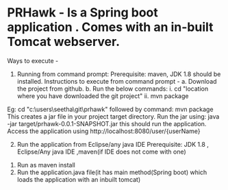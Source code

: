 # PRHawk - Is a Spring boot application . Comes with an in-built Tomcat webserver.
Ways to execute -
1) Running from command prompt: 
Prerequisite: maven, JDK 1.8 should be installed.
Instructions to execute from command prompt -
a. Download the project from github. 
b. Run the below commands:
    i.  cd "location where you have downloaded the git project"
    ii. mvn package
    
Eg: cd "c:\users\seetha\git\prhawk" followed by command: mvn package
This creates a jar file in your project target directory.
Run the jar using: java -jar target/prhawk-0.0.1-SNAPSHOT.jar
this should run the application. Access the application using http://localhost:8080/user/{userName}

2) Run the application from Eclipse/any java IDE
Prerequisite: JDK 1.8 , Eclipse/Any java IDE ,maven(if IDE does not come with one)
1. Run as maven install
2. Run the application.java file(it has main method(Spring boot) which loads the application with an inbuilt tomcat)
